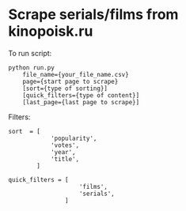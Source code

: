 # Scrape serials/films from kinopoisk.ru

To run script:

    python run.py 
        file_name={your_file_name.csv} 
        page={start page to scrape}
        [sort={type of sorting}]
        [quick_filters={type of content}]
        [last_page={last page to scrape}]

Filters:

    sort  = [
                'popularity',
                'votes',
                'year',
                'title',
            ]

    quick_filters = [
                        'films', 
                        'serials',
                    ]
